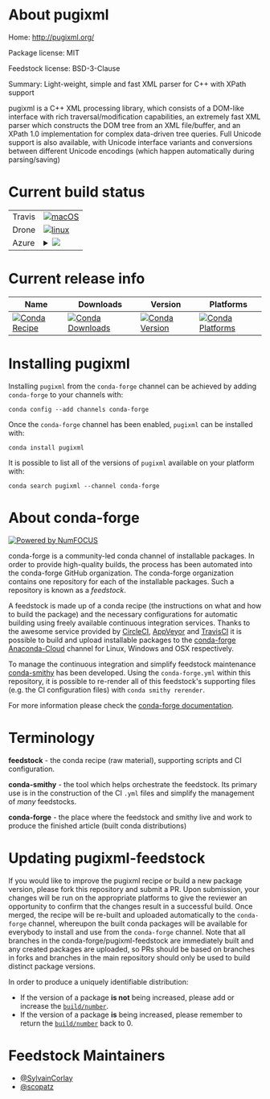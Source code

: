 About pugixml
=============

Home: http://pugixml.org/

Package license: MIT

Feedstock license: BSD-3-Clause

Summary: Light-weight, simple and fast XML parser for C++ with XPath support

pugixml is a C++ XML processing library, which consists of a DOM-like interface
with rich traversal/modification capabilities, an extremely fast XML parser which
constructs the DOM tree from an XML file/buffer, and an XPath 1.0 implementation
for complex data-driven tree queries. Full Unicode support is also available, with
Unicode interface variants and conversions between different Unicode encodings
(which happen automatically during parsing/saving)


Current build status
====================


<table><tr>
    <td>Travis</td>
    <td>
      <a href="https://travis-ci.com/conda-forge/pugixml-feedstock">
        <img alt="macOS" src="https://img.shields.io/travis/com/conda-forge/pugixml-feedstock/master.svg?label=macOS">
      </a>
    </td>
  </tr><tr>
    <td>Drone</td>
    <td>
      <a href="https://cloud.drone.io/conda-forge/pugixml-feedstock">
        <img alt="linux" src="https://img.shields.io/drone/build/conda-forge/pugixml-feedstock/master.svg?label=Linux">
      </a>
    </td>
  </tr>
    
  <tr>
    <td>Azure</td>
    <td>
      <details>
        <summary>
          <a href="https://dev.azure.com/conda-forge/feedstock-builds/_build/latest?definitionId=829&branchName=master">
            <img src="https://dev.azure.com/conda-forge/feedstock-builds/_apis/build/status/pugixml-feedstock?branchName=master">
          </a>
        </summary>
        <table>
          <thead><tr><th>Variant</th><th>Status</th></tr></thead>
          <tbody><tr>
              <td>linux_64</td>
              <td>
                <a href="https://dev.azure.com/conda-forge/feedstock-builds/_build/latest?definitionId=829&branchName=master">
                  <img src="https://dev.azure.com/conda-forge/feedstock-builds/_apis/build/status/pugixml-feedstock?branchName=master&jobName=linux&configuration=linux_64_" alt="variant">
                </a>
              </td>
            </tr><tr>
              <td>linux_aarch64</td>
              <td>
                <a href="https://dev.azure.com/conda-forge/feedstock-builds/_build/latest?definitionId=829&branchName=master">
                  <img src="https://dev.azure.com/conda-forge/feedstock-builds/_apis/build/status/pugixml-feedstock?branchName=master&jobName=linux&configuration=linux_aarch64_" alt="variant">
                </a>
              </td>
            </tr><tr>
              <td>linux_ppc64le</td>
              <td>
                <a href="https://dev.azure.com/conda-forge/feedstock-builds/_build/latest?definitionId=829&branchName=master">
                  <img src="https://dev.azure.com/conda-forge/feedstock-builds/_apis/build/status/pugixml-feedstock?branchName=master&jobName=linux&configuration=linux_ppc64le_" alt="variant">
                </a>
              </td>
            </tr><tr>
              <td>osx_64</td>
              <td>
                <a href="https://dev.azure.com/conda-forge/feedstock-builds/_build/latest?definitionId=829&branchName=master">
                  <img src="https://dev.azure.com/conda-forge/feedstock-builds/_apis/build/status/pugixml-feedstock?branchName=master&jobName=osx&configuration=osx_64_" alt="variant">
                </a>
              </td>
            </tr><tr>
              <td>win_64</td>
              <td>
                <a href="https://dev.azure.com/conda-forge/feedstock-builds/_build/latest?definitionId=829&branchName=master">
                  <img src="https://dev.azure.com/conda-forge/feedstock-builds/_apis/build/status/pugixml-feedstock?branchName=master&jobName=win&configuration=win_64_" alt="variant">
                </a>
              </td>
            </tr>
          </tbody>
        </table>
      </details>
    </td>
  </tr>
</table>

Current release info
====================

| Name | Downloads | Version | Platforms |
| --- | --- | --- | --- |
| [![Conda Recipe](https://img.shields.io/badge/recipe-pugixml-green.svg)](https://anaconda.org/conda-forge/pugixml) | [![Conda Downloads](https://img.shields.io/conda/dn/conda-forge/pugixml.svg)](https://anaconda.org/conda-forge/pugixml) | [![Conda Version](https://img.shields.io/conda/vn/conda-forge/pugixml.svg)](https://anaconda.org/conda-forge/pugixml) | [![Conda Platforms](https://img.shields.io/conda/pn/conda-forge/pugixml.svg)](https://anaconda.org/conda-forge/pugixml) |

Installing pugixml
==================

Installing `pugixml` from the `conda-forge` channel can be achieved by adding `conda-forge` to your channels with:

```
conda config --add channels conda-forge
```

Once the `conda-forge` channel has been enabled, `pugixml` can be installed with:

```
conda install pugixml
```

It is possible to list all of the versions of `pugixml` available on your platform with:

```
conda search pugixml --channel conda-forge
```


About conda-forge
=================

[![Powered by NumFOCUS](https://img.shields.io/badge/powered%20by-NumFOCUS-orange.svg?style=flat&colorA=E1523D&colorB=007D8A)](http://numfocus.org)

conda-forge is a community-led conda channel of installable packages.
In order to provide high-quality builds, the process has been automated into the
conda-forge GitHub organization. The conda-forge organization contains one repository
for each of the installable packages. Such a repository is known as a *feedstock*.

A feedstock is made up of a conda recipe (the instructions on what and how to build
the package) and the necessary configurations for automatic building using freely
available continuous integration services. Thanks to the awesome service provided by
[CircleCI](https://circleci.com/), [AppVeyor](https://www.appveyor.com/)
and [TravisCI](https://travis-ci.com/) it is possible to build and upload installable
packages to the [conda-forge](https://anaconda.org/conda-forge)
[Anaconda-Cloud](https://anaconda.org/) channel for Linux, Windows and OSX respectively.

To manage the continuous integration and simplify feedstock maintenance
[conda-smithy](https://github.com/conda-forge/conda-smithy) has been developed.
Using the ``conda-forge.yml`` within this repository, it is possible to re-render all of
this feedstock's supporting files (e.g. the CI configuration files) with ``conda smithy rerender``.

For more information please check the [conda-forge documentation](https://conda-forge.org/docs/).

Terminology
===========

**feedstock** - the conda recipe (raw material), supporting scripts and CI configuration.

**conda-smithy** - the tool which helps orchestrate the feedstock.
                   Its primary use is in the construction of the CI ``.yml`` files
                   and simplify the management of *many* feedstocks.

**conda-forge** - the place where the feedstock and smithy live and work to
                  produce the finished article (built conda distributions)


Updating pugixml-feedstock
==========================

If you would like to improve the pugixml recipe or build a new
package version, please fork this repository and submit a PR. Upon submission,
your changes will be run on the appropriate platforms to give the reviewer an
opportunity to confirm that the changes result in a successful build. Once
merged, the recipe will be re-built and uploaded automatically to the
`conda-forge` channel, whereupon the built conda packages will be available for
everybody to install and use from the `conda-forge` channel.
Note that all branches in the conda-forge/pugixml-feedstock are
immediately built and any created packages are uploaded, so PRs should be based
on branches in forks and branches in the main repository should only be used to
build distinct package versions.

In order to produce a uniquely identifiable distribution:
 * If the version of a package **is not** being increased, please add or increase
   the [``build/number``](https://conda.io/docs/user-guide/tasks/build-packages/define-metadata.html#build-number-and-string).
 * If the version of a package **is** being increased, please remember to return
   the [``build/number``](https://conda.io/docs/user-guide/tasks/build-packages/define-metadata.html#build-number-and-string)
   back to 0.

Feedstock Maintainers
=====================

* [@SylvainCorlay](https://github.com/SylvainCorlay/)
* [@scopatz](https://github.com/scopatz/)

